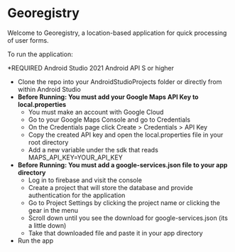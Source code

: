 # Georegistry

Welcome to Georegistry, a location-based application for quick processing of user forms.

To run the application:

*REQUIRED
Android Studio 2021
Android API S or higher

- Clone the repo into your AndroidStudioProjects folder or directly from within Android Studio
- <b>Before Running: You must add your Google Maps API Key to local.properties</b>
  - You must make an account with Google Cloud
  - Go to your Google Maps Console and go to Credentials
  - On the Credentials page click Create > Credentials > API Key
  - Copy the created API key and open the local.properties file in your root directory
  - Add a new variable under the sdk that reads MAPS_API_KEY=YOUR_API_KEY
- <b>Before Running: You must add a google-services.json file to your app directory</b>
  - Log in to firebase and visit the console
  - Create a project that will store the database and provide authentication for the application
  - Go to Project Settings by clicking the project name or clicking the gear in the menu
  - Scroll down until you see the download for google-services.json (its a little down)
  - Take that downloaded file and paste it in your app directory
- Run the app
